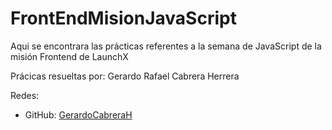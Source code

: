 # FrontEndMisionJavaScript

Aqui se encontrara las prácticas referentes a la semana de JavaScript de la misión Frontend de LaunchX

Prácicas resueltas por: Gerardo Rafael Cabrera Herrera

Redes:
* GitHub: [GerardoCabreraH](https://github.com/GerardoCabreraH)
